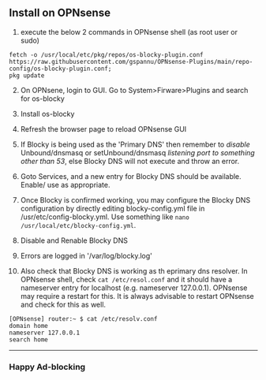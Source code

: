 ## Install on OPNsense

1. execute the below 2 commands in OPNsense shell (as root user or sudo)

```
fetch -o /usr/local/etc/pkg/repos/os-blocky-plugin.conf https://raw.githubusercontent.com/gspannu/OPNsense-Plugins/main/repo-config/os-blocky-plugin.conf;
pkg update
```

2. On OPNsene, login to GUI. Go to System>Firware>Plugins and search for os-blocky
3. Install os-blocky
4. Refresh the browser page to reload OPNsense GUI

5. If Blocky is being used as the 'Primary DNS' then remember to _disable_ Unbound/dnsmasq or setUnbound/dnsmasq _listening port to something other than 53_, else Blocky DNS will not execute and throw an error.
6. Goto Services, and a new entry for Blocky DNS should be available. Enable/ use as appropriate.
7. Once Blocky is confirmed working, you may configure the Blocky DNS configuration by directly editing blocky-config.yml file in /usr/etc/config-blocky.yml. Use something like `nano /usr/local/etc/blocky-config.yml`.
8. Disable and Renable Blocky DNS
9. Errors are logged in '/var/log/blocky.log'
10. Also check that Blocky DNS is working as th eprimary dns resolver. In OPNsense shell, check `cat /etc/resol.conf` and it should have a nameserver entry for localhost (e.g. nameserver 127.0.0.1). OPNsense may require a restart for this. It is always advisable to restart OPNsense and check for this as well.
```
[OPNsense] router:~ $ cat /etc/resolv.conf 
domain home
nameserver 127.0.0.1
search home
```
   ---
   
### Happy Ad-blocking
